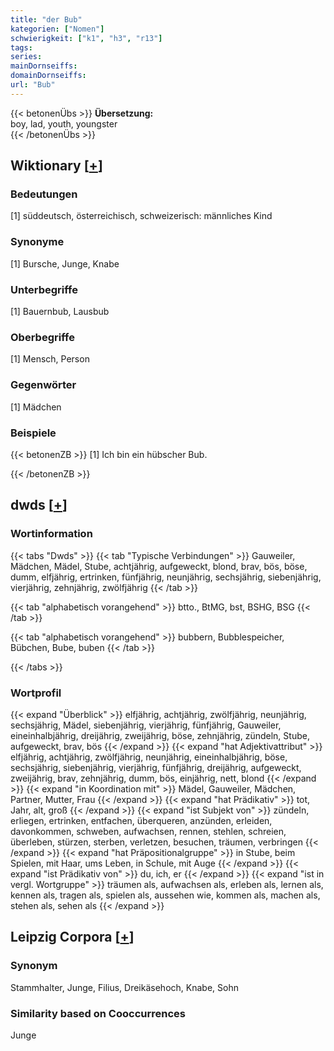 ```yaml
---
title: "der Bub"
kategorien: ["Nomen"]
schwierigkeit: ["k1", "h3", "r13"]
tags:
series:
mainDornseiffs:
domainDornseiffs:
url: "Bub"
---
```


{{< betonenÜbs >}}
**Übersetzung:**  
boy, lad, youth, youngster  
{{< /betonenÜbs >}}

## Wiktionary [[+](https://de.wiktionary.org/wiki/Bub)]

### Bedeutungen
[1] süddeutsch, österreichisch, schweizerisch: männliches Kind  

### Synonyme
[1] Bursche, Junge, Knabe  

### Unterbegriffe
[1] Bauernbub, Lausbub  

### Oberbegriffe
[1] Mensch, Person  

### Gegenwörter
[1] Mädchen  

### Beispiele
{{< betonenZB >}}
[1] Ich bin ein hübscher Bub.  

{{< /betonenZB >}}


## dwds [[+](https://www.dwds.de/wb/Bub)]

### Wortinformation
{{< tabs "Dwds" >}}
{{< tab "Typische Verbindungen" >}}
Gauweiler, Mädchen, Mädel, Stube, achtjährig, aufgeweckt, blond, brav, bös, böse, dumm, elfjährig, ertrinken, fünfjährig, neunjährig, sechsjährig, siebenjährig, vierjährig, zehnjährig, zwölfjährig
{{< /tab >}}

{{< tab "alphabetisch vorangehend" >}}
btto., BtMG, bst, BSHG, BSG
{{< /tab >}}

{{< tab "alphabetisch vorangehend" >}}
bubbern, Bubblespeicher, Bübchen, Bube, buben
{{< /tab >}}

{{< /tabs >}}

### Wortprofil
{{< expand "Überblick" >}} elfjährig, achtjährig, zwölfjährig, neunjährig, sechsjährig, Mädel, siebenjährig, vierjährig, fünfjährig, Gauweiler, eineinhalbjährig, dreijährig, zweijährig, böse, zehnjährig, zündeln, Stube, aufgeweckt, brav, bös {{< /expand >}}
{{< expand "hat Adjektivattribut" >}} elfjährig, achtjährig, zwölfjährig, neunjährig, eineinhalbjährig, böse, sechsjährig, siebenjährig, vierjährig, fünfjährig, dreijährig, aufgeweckt, zweijährig, brav, zehnjährig, dumm, bös, einjährig, nett, blond {{< /expand >}}
{{< expand "in Koordination mit" >}} Mädel, Gauweiler, Mädchen, Partner, Mutter, Frau {{< /expand >}}
{{< expand "hat Prädikativ" >}} tot, Jahr, alt, groß {{< /expand >}}
{{< expand "ist Subjekt von" >}} zündeln, erliegen, ertrinken, entfachen, überqueren, anzünden, erleiden, davonkommen, schweben, aufwachsen, rennen, stehlen, schreien, überleben, stürzen, sterben, verletzen, besuchen, träumen, verbringen {{< /expand >}}
{{< expand "hat Präpositionalgruppe" >}} in Stube, beim Spielen, mit Haar, ums Leben, in Schule, mit Auge {{< /expand >}}
{{< expand "ist Prädikativ von" >}} du, ich, er {{< /expand >}}
{{< expand "ist in vergl. Wortgruppe" >}} träumen als, aufwachsen als, erleben als, lernen als, kennen als, tragen als, spielen als, aussehen wie, kommen als, machen als, stehen als, sehen als {{< /expand >}}

## Leipzig Corpora [[+](https://corpora.uni-leipzig.de/en/res?word=Bub&corpusId=deu_newscrawl-public_2018)]


### Synonym
Stammhalter, Junge, Filius, Dreikäsehoch, Knabe, Sohn


### Similarity based on Cooccurrences
Junge

